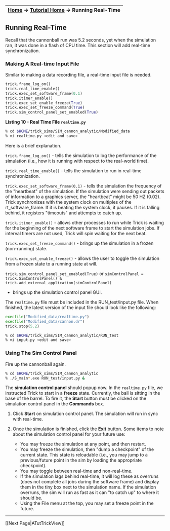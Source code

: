 | [Home](Home) → [Tutorial Home](Tutorial) → Running Real-Time |
|--------------------------------------------------------------|

<!-- Section -->
<a id=running-real-time></a>
## Running Real-Time

Recall that the cannonball run was 5.2 seconds, yet when the simulation ran, it
was done in a flash of CPU time. This section will add real-time synchronization.

### Making A Real-time Input File

Similar to making a data recording file, a real-time input file is needed.

```python
trick.frame_log_on()
trick.real_time_enable()
trick.exec_set_software_frame(0.1)
trick.itimer_enable()
trick.exec_set_enable_freeze(True)
trick.exec_set_freeze_command(True)
trick.sim_control_panel_set_enabled(True)
```

**Listing 10 - Real Time File `realtime.py`**

```bash
% cd $HOME/trick_sims/SIM_cannon_analytic/Modified_data
% vi realtime.py <edit and save>
```

Here is a brief explanation.

`trick.frame_log_on()` - tells the simulation to log the performance of the
simulation (i.e., how it is running with respect to the real-world time).

`trick.real_time_enable()` - tells the simulation to run in real-time
synchronization.

`trick.exec_set_software_frame(0.1)` - tells the simulation the frequency of
the "heartbeat" of the simulation. If the simulation were sending out packets of
information to a graphics server, the "heartbeat" might be 50 HZ (0.02). Trick
synchronizes with the system clock on multiples of the rt_software_frame. If it
is beating the system clock, it pauses. If it is falling behind, it registers
"timeouts" and attempts to catch up.

`trick.itimer_enable()` - allows other processes to run while Trick is
waiting for the beginning of the next software frame to start the simulation
jobs. If interval timers are not used, Trick will spin waiting for the next beat.

`trick.exec_set_freeze_command()` - brings up the simulation in a frozen
(non-running) state.

`trick.exec_set_enable_freeze()` - allows the user to toggle the simulation
from a frozen state to a running state at will.

`trick.sim_control_panel_set_enabled(True)` or
`simControlPanel = trick.SimControlPanel() & trick.add_external_application(simControlPanel)`
 - brings up the simulation control panel GUI.

The `realtime.py` file must be included in the RUN_test/input.py file. When
finished, the latest version of the input file should look like the following:

```python
execfile("Modified_data/realtime.py")
execfile("Modified_data/cannon.dr")
trick.stop(5.2)
```

```bash
% cd $HOME/trick_sims/SIM_cannon_analytic/RUN_test
% vi input.py <edit and save>
```

### Using The Sim Control Panel

Fire up the cannonball again.

```bash
% cd $HOME/trick_sims/SIM_cannon_analytic
% ./S_main*.exe RUN_test/input.py &
```

The **simulation control panel** should popup now. In the `realtime.py` file, we
instructed Trick to start in a **freeze** state. Currently, the ball is sitting
in the base of the barrel. To fire it, the **Start** button must be clicked on
the simulation control panel in the **Commands** box.

1. Click **Start** on simulation control panel. The simulation will
run in sync with real-time.

1. Once the simulation is finished, click the **Exit** button.
Some items to note about the simulation control panel for your future use:
    * You may freeze the simulation at any point, and then restart.
    * You may freeze the simulation, then "dump a checkpoint" of the current
    state. This state is reloadable (i.e., you may jump to a previous/future
    point in the sim by loading the appropriate checkpoint).
    * You may toggle between real-time and non-real-time.
    * If the simulation lags behind real-time, it will log these as overruns
    (does not complete all jobs during the software frame) and display them in
    the tiny box next to the simulation name. If the simulation overruns, the
    sim will run as fast as it can "to catch up" to where it should be.
    * Using the File menu at the top, you may set a freeze point in the future.

---

[[Next Page|ATutTrickView]]